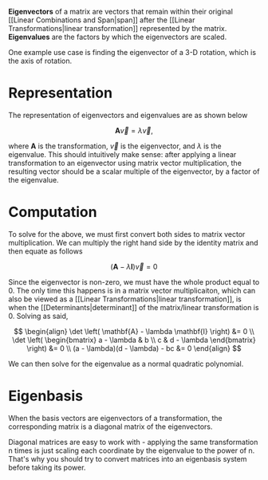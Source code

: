 
**Eigenvectors** of a matrix are vectors that remain within their original [[Linear Combinations and Span|span]] after the [[Linear Transformations|linear transformation]] represented by the matrix. **Eigenvalues** are the factors by which the eigenvectors are scaled.

One example use case is finding the eigenvector of a 3-D rotation, which is the axis of rotation. 

# Representation

The representation of eigenvectors and eigenvalues are as shown below

$$
\mathbf{A}\vec{v} = \lambda \vec{v},
$$

where $\mathbf{A}$ is the transformation, $\vec{v}$ is the eigenvector, and $\lambda$ is the eigenvalue. This should intuitively make sense: after applying a linear transformation to an eigenvector using matrix vector multiplication, the resulting vector should be a scalar multiple of the eigenvector, by a factor of the eigenvalue.

# Computation

To solve for the above, we must first convert both sides to matrix vector multiplication. We can multiply the right hand side by the identity matrix and then equate as follows

$$
(\mathbf{A} - \lambda \mathbf{I})\vec{v} = 0
$$

Since the eigenvector is non-zero, we must have the whole product equal to 0. The only time this happens is in a matrix vector multiplicaiton, which can also be viewed as a [[Linear Transformations|linear transformation]], is when the [[Determinants|determinant]] of the matrix/linear transformation is 0. Solving as said,

$$
\begin{align}
\det \left( \mathbf{A} - \lambda \mathbf{I} \right) &= 0 \\
\det \left( \begin{bmatrix}
a - \lambda & b \\
c & d - \lambda
\end{bmatrix} \right) &= 0 \\
(a - \lambda)(d - \lambda) - bc &= 0
\end{align}
$$

We can then solve for the eigenvalue as a normal quadratic polynomial.

# Eigenbasis

When the basis vectors are eigenvectors of a transformation, the corresponding matrix is a diagonal matrix of the eigenvectors. 

Diagonal matrices are easy to work with - applying the same transformation n times is just scaling each coordinate by the eigenvalue to the power of n. That's why you should try to convert matrices into an eigenbasis system before taking its power.